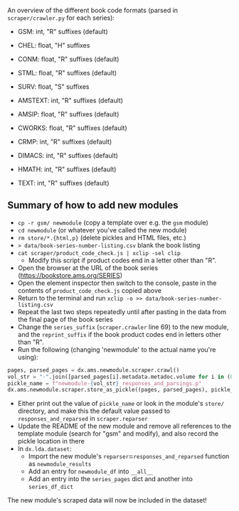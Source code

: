 An overview of the different book code formats (parsed in `scraper/crawler.py` for each series):

- GSM: int, "R" suffixes (default)
- CHEL: float, "H" suffixes
- CONM: float, "R" suffixes (default)
- STML: float, "R" suffixes (default)
- SURV: float, "S" suffixes

- AMSTEXT: int, "R" suffixes (default)
- AMSIP: float, "R" suffixes (default)
- CWORKS: float, "R" suffixes (default)
- CRMP: int, "R" suffixes (default)
- DIMACS: int, "R" suffixes (default)
- HMATH: int, "R" suffixes (default)
- TEXT: int, "R" suffixes (default)

## Summary of how to add new modules

- `cp -r gsm/ newmodule` (copy a template over e.g. the `gsm` module)
- `cd newmodule` (or whatever you've called the new module)
- `rm store/*.{html,p}` (delete pickles and HTML files, etc.)
- `> data/book-series-number-listing.csv` blank the book listing
- `cat scraper/product_code_check.js | xclip -sel clip`
  - Modify this script if product codes end in a letter other than "R".
- Open the browser at the URL of the book series (https://bookstore.ams.org/SERIES)
- Open the element inspector then switch to the console, paste in the contents of
  `product_code_check.js` copied above
- Return to the terminal and run `xclip -o >> data/book-series-number-listing.csv`
- Repeat the last two steps repeatedly until after pasting in the data from the final
  page of the book series
- Change the `series_suffix` (`scraper.crawler` line 69) to the new module, and the
  `reprint_suffix` if the book product codes end in letters other than "R".
- Run the following (changing 'newmodule' to the actual name you're using):

```py
pages, parsed_pages = dx.ams.newmodule.scraper.crawl()
vol_str = "-".join([parsed_pages[i].metadata.metadoc.volume for i in (0,-1)])
pickle_name = f"newmodule-{vol_str}_responses_and_parsings.p"
dx.ams.newmodule.scraper.store_as_pickle((pages, parsed_pages), pickle_name)
```

- Either print out the value of `pickle_name` or look in the module's `store/` directory,
  and make this the default value passed to `responses_and_reparsed` in `scraper.reparser`
- Update the README of the new module and remove all references to the template module
  (search for "gsm" and modify), and also record the pickle location in there
- In `dx.lda.dataset`:
  - Import the new module's `reparser`⠶`responses_and_reparsed` function as `newmodule_results`
  - Add an entry for `newmodule_df` into `__all__`
  - Add an entry into the `series_pages` dict and another into `series_df_dict`

The new module's scraped data will now be included in the dataset!
